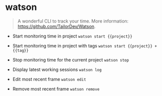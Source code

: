 # watson
> A wonderful CLI to track your time.
> More information: <https://github.com/TailorDev/Watson>.

- Start monitoring time in project
`watson start {{project}}`

- Start monitoring time in project with tags
`watson start {{project}} +{{tag}}`

- Stop monitoring time for the current project
`watson stop`

- Display latest working sessions
`watson log`

- Edit most recent frame
`watson edit`

- Remove most recent frame
`watson remove`
